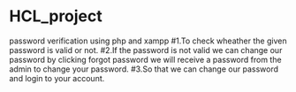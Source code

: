 # HCL_project


 password verification using php and xampp
  #1.To check wheather the given password is valid or not.
 #2.If the password is not valid we can change our password by clicking forgot password we will receive a password from the admin to change your password.
 #3.So that we can change our password and login to your account.

